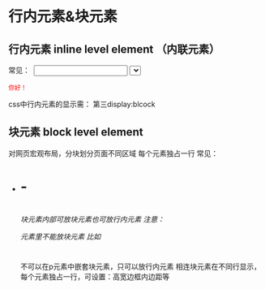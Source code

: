 # 行内元素&块元素 



## 行内元素 inline level element （内联元素）
常见：<a> <img> <input> <span> <select> <td> 
一般用于显示文字图片等，相连元素在一行上沾满后才转折
不可设置高宽，行高由内容（文字、图片等）撑开 
行内样式:直接在标签内设置style.开发中绝对不推荐 
<p style="color: red; font-size: 12px;"> 你好！</p> 

css中行内元素的显示需：
第三display:blcock 
 


## 块元素 block level element  
对网页宏观布局，分块划分页面不同区域 
每个元素独占一行 
常见： <div> <ul> <li> <h1>-<h6> <p>  
块元素内部可放块元素也可放行内元素
注意：<p>元素里不能放块元素 比如<p><h1></h1><p>不可以在p元素中嵌套块元素，只可以放行内元素 
相连块元素在不同行显示，每个元素独占一行，可设置：高宽边框内边距等 



